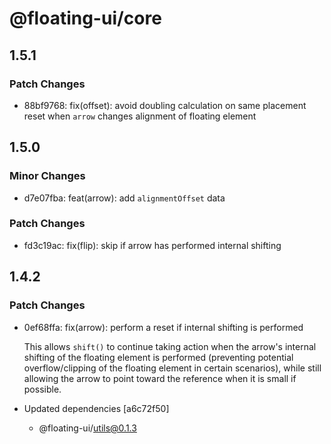 # @floating-ui/core

## 1.5.1

### Patch Changes

- 88bf9768: fix(offset): avoid doubling calculation on same placement reset when
  `arrow` changes alignment of floating element

## 1.5.0

### Minor Changes

- d7e07fba: feat(arrow): add `alignmentOffset` data

### Patch Changes

- fd3c19ac: fix(flip): skip if arrow has performed internal shifting

## 1.4.2

### Patch Changes

- 0ef68ffa: fix(arrow): perform a reset if internal shifting is performed

  This allows `shift()` to continue taking action when the arrow's internal
  shifting of the floating element is performed (preventing potential
  overflow/clipping of the floating element in certain scenarios), while still
  allowing the arrow to point toward the reference when it is small if possible.

- Updated dependencies [a6c72f50]
  - @floating-ui/utils@0.1.3
